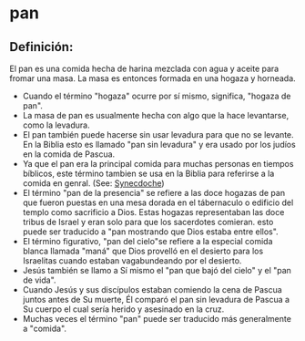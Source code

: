 # pan

## Definición: 

El pan es una comida hecha de harina mezclada con agua y aceite para fromar una masa. La masa es entonces formada en una hogaza y horneada.

* Cuando el término "hogaza" ocurre por sí mismo, significa, "hogaza de pan".
* La masa de pan  es usualmente hecha con algo que la hace levantarse, como la levadura.
* El pan también puede hacerse sin usar levadura para que no se levante. En la Biblia esto es llamado "pan sin levadura" y era  usado por los judíos en la comida de Pascua.
* Ya que el pan era la principal comida para muchas personas en tiempos bíblicos, este término tambien se usa en la Biblia para referirse a la comida en genral. (See: [Synecdoche](rc://es-419/ta/man/translate/figs-synecdoche))
* El término "pan de la presencia" se refiere a las doce hogazas de pan que fueron puestas en una mesa dorada en el tábernaculo o edificio del templo como sacrificio a Dios. Estas hogazas representaban las doce tribus de Israel y eran solo para que los sacerdotes comieran. esto puede ser traducido a "pan mostrando que Dios estaba entre ellos".
* El término figurativo, "pan del cielo"se refiere a la especial comida blanca llamada "maná" que Dios provelló en el desierto para los Israelitas cuando estaban vagabundeando por el desierto.
* Jesús también se llamo a Sí mismo el "pan que bajó del cielo" y el "pan de vida".
* Cuando Jesús y sus discípulos estaban comiendo la cena de Pascua juntos antes de Su muerte, Él comparó el pan sin levadura de Pascua  a Su cuerpo el cual sería herido y asesinado en la cruz.
* Muchas veces el término "pan" puede ser traducido más generalmente a "comida".

